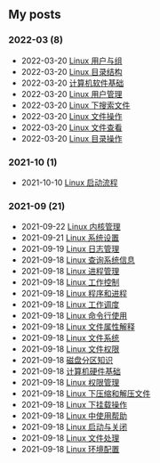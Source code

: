 ## My posts  
### **2022-03** (8)  
- 2022-03-20 [Linux 用户与组](https://blog.x2b.net/2592592171/)  
- 2022-03-20 [Linux 目录结构](https://blog.x2b.net/4087499240/)  
- 2022-03-20 [计算机软件基础](https://blog.x2b.net/2759544459/)  
- 2022-03-20 [Linux 用户管理](https://blog.x2b.net/3199649610/)  
- 2022-03-20 [Linux 下搜索文件](https://blog.x2b.net/3570307132/)  
- 2022-03-20 [Linux 文件操作](https://blog.x2b.net/3891118029/)  
- 2022-03-20 [Linux 文件查看](https://blog.x2b.net/1251081056/)  
- 2022-03-20 [Linux 目录操作](https://blog.x2b.net/735422586/)  
  
  
### **2021-10** (1)  
- 2021-10-10 [Linux 启动流程](https://blog.x2b.net/4291230975/)  
  
  
### **2021-09** (21)  
- 2021-09-22 [Linux 内核管理](https://blog.x2b.net/3262096821/)  
- 2021-09-21 [Linux 系统设置](https://blog.x2b.net/3511703514/)  
- 2021-09-19 [Linux 日志管理](https://blog.x2b.net/808925609/)  
- 2021-09-18 [Linux 查询系统信息](https://blog.x2b.net/741506456/)  
- 2021-09-18 [Linux 进程管理](https://blog.x2b.net/1804980384/)  
- 2021-09-18 [Linux 工作控制](https://blog.x2b.net/517799084/)  
- 2021-09-18 [Linux 程序和进程](https://blog.x2b.net/630034191/)  
- 2021-09-18 [Linux 工作调度](https://blog.x2b.net/3847284551/)  
- 2021-09-18 [Linux 命令行使用](https://blog.x2b.net/1784829336/)  
- 2021-09-18 [Linux 文件属性解释](https://blog.x2b.net/1872252014/)  
- 2021-09-18 [Linux 文件系统](https://blog.x2b.net/2794564793/)  
- 2021-09-18 [Linux 文件权限](https://blog.x2b.net/46662635/)  
- 2021-09-18 [磁盘分区知识](https://blog.x2b.net/3200821655/)  
- 2021-09-18 [计算机硬件基础](https://blog.x2b.net/3847559470/)  
- 2021-09-18 [Linux 权限管理](https://blog.x2b.net/2354164977/)  
- 2021-09-18 [Linux 下压缩和解压文件](https://blog.x2b.net/635683850/)  
- 2021-09-18 [Linux 下挂载操作](https://blog.x2b.net/848908018/)  
- 2021-09-18 [Linux 中使用帮助](https://blog.x2b.net/4039294623/)  
- 2021-09-18 [Linux 启动与关闭](https://blog.x2b.net/3107904477/)  
- 2021-09-18 [Linux 文件处理](https://blog.x2b.net/3847284551/)  
- 2021-09-18 [Linux 环境配置](https://blog.x2b.net/1849958032/)  
  
